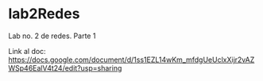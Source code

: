 # lab2Redes
Lab no. 2 de redes. Parte 1

Link al doc: https://docs.google.com/document/d/1ss1EZL14wKm_mfdgUeUclxXijr2vAZWSp46EalV4t24/edit?usp=sharing
